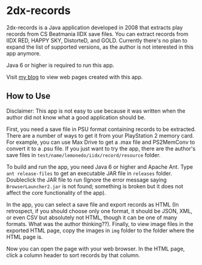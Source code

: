 2dx-records
===========

2dx-records is a Java application developed in 2008 that extracts play records
from CS Beatmania IIDX save files. You can extract records from IIDX RED, HAPPY
SKY, DistorteD, and GOLD. Currently there's no plan to expand the list of
supported versions, as the author is not interested in this app anymore.

Java 6 or higher is required to run this app.

Visit [my blog](http://blog.clee.kr/bm2dx/records/) to view web pages created
with this app.


How to Use
----------

Disclaimer: This app is not easy to use because it was written when the author
did not know what a good application should be.

First, you need a save file in PSU format containing records to be extracted.
There are a number of ways to get it from your PlayStation 2 memory card. For
example, you can use Max Drive to get a .max file and PS2MemConv to convert it
to a .psu file. If you just want to try the app, there are the author's save
files in `test/name/lemonedo/iidx/record/resource` folder.

To build and run the app, you need Java 6 or higher and Apache Ant. Type `ant
release-files` to get an executable JAR file in `releases` folder. Doubleclick
the JAR file to run (Ignore the error message saying `BrowserLauncher2.jar` is
not found; something is broken but it does not affect the core functionality of
the app).

In the app, you can select a save file and export records as HTML (In
retrospect, if you should choose only one format, it should be JSON, XML, or
even CSV but absolutely not HTML, though it can be one of many formats. What
was the author thinking??). Finally, to view image files in the exported HTML
page, copy the images in `img` folder to the folder where the HTML page is.

Now you can open the page with your web browser. In the HTML page, click a
column header to sort records by that column.
